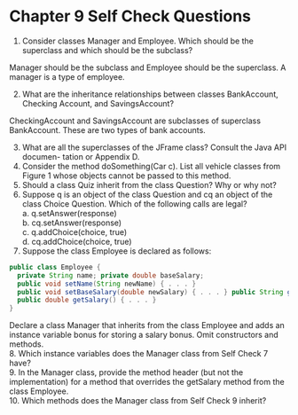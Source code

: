 # Chapter 9 Self Check Questions

1. Consider classes Manager and Employee. Which should be the superclass and which should be the subclass?

  Manager should be the subclass and Employee should be the superclass. A manager is a type of employee.

2. What are the inheritance relationships between classes BankAccount, Checking­ Account, and SavingsAccount?

  CheckingAccount and SavingsAccount are subclasses of superclass BankAccount. These are two types of bank accounts.

3. What are all the superclasses of the JFrame class? Consult the Java API documen- tation or Appendix D.
4. Consider the method doSomething(Car c). List all vehicle classes from Figure 1 whose objects cannot be passed to this method.
5. Should a class Quiz inherit from the class Question? Why or why not?
6. Suppose q is an object of the class Question and cq an object of the class Choice­ Question. Which of the following calls are legal?  
  a. q.setAnswer(response)  
  b. cq.setAnswer(response)  
  c. q.addChoice(choice, true)  
  d. cq.addChoice(choice, true)  
7. Suppose the class Employee is declared as follows:
  ```java
  public class Employee {
    private String name; private double baseSalary;
    public void setName(String newName) { . . . }
    public void setBaseSalary(double newSalary) { . . . } public String getName() { . . . }
    public double getSalary() { . . . }
  }
  ```
  Declare a class Manager that inherits from the class Employee and adds an instance variable bonus for storing a salary bonus. Omit constructors and methods.  
8. Which instance variables does the Manager class from Self Check 7 have?  
9. In the Manager class, provide the method header (but not the implementation) for a method that overrides the getSalary method from the class Employee.  
10. Which methods does the Manager class from Self Check 9 inherit?